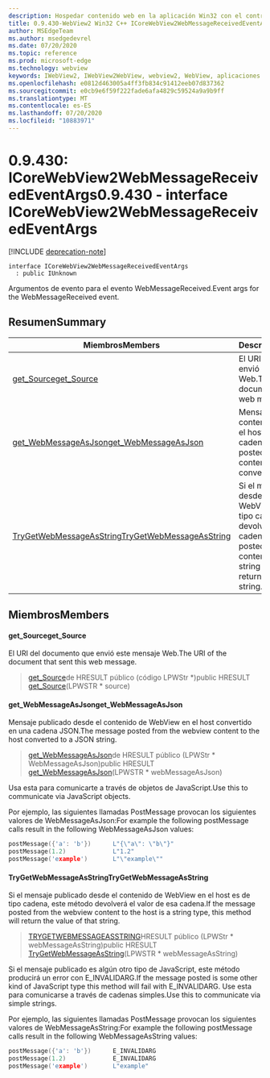 ```yaml
---
description: Hospedar contenido web en la aplicación Win32 con el control Microsoft Edge WebView2
title: 0.9.430-WebView2 Win32 C++ ICoreWebView2WebMessageReceivedEventArgs
author: MSEdgeTeam
ms.author: msedgedevrel
ms.date: 07/20/2020
ms.topic: reference
ms.prod: microsoft-edge
ms.technology: webview
keywords: IWebView2, IWebView2WebView, webview2, WebView, aplicaciones Win32, Win32, Edge, ICoreWebView2, ICoreWebView2Host, control de explorador, HTML Edge
ms.openlocfilehash: e0812d463005a4ff3fb834c91412eeb07d837362
ms.sourcegitcommit: e0cb9e6f59f222fade6afa4829c59524a9a9b9ff
ms.translationtype: MT
ms.contentlocale: es-ES
ms.lasthandoff: 07/20/2020
ms.locfileid: "10883971"
---
```

# <span data-ttu-id="38899-104">0.9.430: ICoreWebView2WebMessageReceivedEventArgs</span><span class="sxs-lookup"><span data-stu-id="38899-104">0.9.430 - interface ICoreWebView2WebMessageReceivedEventArgs</span></span> 

[!INCLUDE [deprecation-note](../../includes/deprecation-note.md)]

```
interface ICoreWebView2WebMessageReceivedEventArgs
  : public IUnknown
```

<span data-ttu-id="38899-105">Argumentos de evento para el evento WebMessageReceived.</span><span class="sxs-lookup"><span data-stu-id="38899-105">Event args for the WebMessageReceived event.</span></span>

## <span data-ttu-id="38899-106">Resumen</span><span class="sxs-lookup"><span data-stu-id="38899-106">Summary</span></span>

 <span data-ttu-id="38899-107">Miembros</span><span class="sxs-lookup"><span data-stu-id="38899-107">Members</span></span>                        | <span data-ttu-id="38899-108">Descripciones</span><span class="sxs-lookup"><span data-stu-id="38899-108">Descriptions</span></span>
--------------------------------|---------------------------------------------
[<span data-ttu-id="38899-109">get_Source</span><span class="sxs-lookup"><span data-stu-id="38899-109">get_Source</span></span>](#get_source) | <span data-ttu-id="38899-110">El URI del documento que envió este mensaje Web.</span><span class="sxs-lookup"><span data-stu-id="38899-110">The URI of the document that sent this web message.</span></span>
[<span data-ttu-id="38899-111">get_WebMessageAsJson</span><span class="sxs-lookup"><span data-stu-id="38899-111">get_WebMessageAsJson</span></span>](#get_webmessageasjson) | <span data-ttu-id="38899-112">Mensaje publicado desde el contenido de WebView en el host convertido en una cadena JSON.</span><span class="sxs-lookup"><span data-stu-id="38899-112">The message posted from the webview content to the host converted to a JSON string.</span></span>
[<span data-ttu-id="38899-113">TryGetWebMessageAsString</span><span class="sxs-lookup"><span data-stu-id="38899-113">TryGetWebMessageAsString</span></span>](#trygetwebmessageasstring) | <span data-ttu-id="38899-114">Si el mensaje publicado desde el contenido de WebView en el host es de tipo cadena, este método devolverá el valor de esa cadena.</span><span class="sxs-lookup"><span data-stu-id="38899-114">If the message posted from the webview content to the host is a string type, this method will return the value of that string.</span></span>

## <span data-ttu-id="38899-115">Miembros</span><span class="sxs-lookup"><span data-stu-id="38899-115">Members</span></span>

#### <span data-ttu-id="38899-116">get_Source</span><span class="sxs-lookup"><span data-stu-id="38899-116">get_Source</span></span> 

<span data-ttu-id="38899-117">El URI del documento que envió este mensaje Web.</span><span class="sxs-lookup"><span data-stu-id="38899-117">The URI of the document that sent this web message.</span></span>

> <span data-ttu-id="38899-118">[get_Source](#get_source)de HRESULT público (código LPWStr \*)</span><span class="sxs-lookup"><span data-stu-id="38899-118">public HRESULT [get_Source](#get_source)(LPWSTR \* source)</span></span>

#### <span data-ttu-id="38899-119">get_WebMessageAsJson</span><span class="sxs-lookup"><span data-stu-id="38899-119">get_WebMessageAsJson</span></span> 

<span data-ttu-id="38899-120">Mensaje publicado desde el contenido de WebView en el host convertido en una cadena JSON.</span><span class="sxs-lookup"><span data-stu-id="38899-120">The message posted from the webview content to the host converted to a JSON string.</span></span>

> <span data-ttu-id="38899-121">[get_WebMessageAsJson](#get_webmessageasjson)de HRESULT público (LPWStr \* WebMessageAsJson)</span><span class="sxs-lookup"><span data-stu-id="38899-121">public HRESULT [get_WebMessageAsJson](#get_webmessageasjson)(LPWSTR \* webMessageAsJson)</span></span>

<span data-ttu-id="38899-122">Usa esta para comunicarte a través de objetos de JavaScript.</span><span class="sxs-lookup"><span data-stu-id="38899-122">Use this to communicate via JavaScript objects.</span></span>

<span data-ttu-id="38899-123">Por ejemplo, las siguientes llamadas PostMessage provocan los siguientes valores de WebMessageAsJson:</span><span class="sxs-lookup"><span data-stu-id="38899-123">For example the following postMessage calls result in the following WebMessageAsJson values:</span></span>

```cpp
postMessage({'a': 'b'})      L"{\"a\": \"b\"}"
postMessage(1.2)             L"1.2"
postMessage('example')       L"\"example\""
```

#### <span data-ttu-id="38899-124">TryGetWebMessageAsString</span><span class="sxs-lookup"><span data-stu-id="38899-124">TryGetWebMessageAsString</span></span> 

<span data-ttu-id="38899-125">Si el mensaje publicado desde el contenido de WebView en el host es de tipo cadena, este método devolverá el valor de esa cadena.</span><span class="sxs-lookup"><span data-stu-id="38899-125">If the message posted from the webview content to the host is a string type, this method will return the value of that string.</span></span>

> <span data-ttu-id="38899-126">[TRYGETWEBMESSAGEASSTRING](#trygetwebmessageasstring)HRESULT público (LPWStr \* webMessageAsString)</span><span class="sxs-lookup"><span data-stu-id="38899-126">public HRESULT [TryGetWebMessageAsString](#trygetwebmessageasstring)(LPWSTR \* webMessageAsString)</span></span>

<span data-ttu-id="38899-127">Si el mensaje publicado es algún otro tipo de JavaScript, este método producirá un error con E_INVALIDARG.</span><span class="sxs-lookup"><span data-stu-id="38899-127">If the message posted is some other kind of JavaScript type this method will fail with E_INVALIDARG.</span></span> <span data-ttu-id="38899-128">Use esta para comunicarse a través de cadenas simples.</span><span class="sxs-lookup"><span data-stu-id="38899-128">Use this to communicate via simple strings.</span></span>

<span data-ttu-id="38899-129">Por ejemplo, las siguientes llamadas PostMessage provocan los siguientes valores de WebMessageAsString:</span><span class="sxs-lookup"><span data-stu-id="38899-129">For example the following postMessage calls result in the following WebMessageAsString values:</span></span>

```cpp
postMessage({'a': 'b'})      E_INVALIDARG
postMessage(1.2)             E_INVALIDARG
postMessage('example')       L"example"
```

